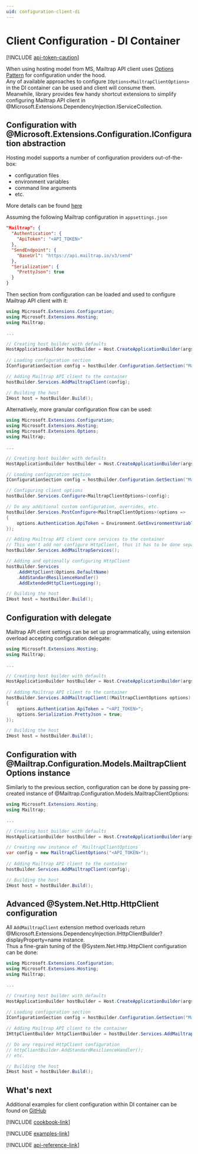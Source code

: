 ```yaml
---
uid: configuration-client-di
---
```



# Client Configuration - DI Container

[!INCLUDE [api-token-caution](../includes/api-token-caution.md)]

When using hosting model from MS, Mailtrap API client uses [Options Pattern](https://learn.microsoft.com/dotnet/core/extensions/options) for configuration under the hood.  
Any of available approaches to configure `IOptions<MailtrapClientOptions>` in the DI container can be used and client will consume them.  
Meanwhile, library provides few handy shortcut extensions to simplify configuring Mailtrap API client in @Microsoft.Extensions.DependencyInjection.IServiceCollection.  


## Configuration with @Microsoft.Extensions.Configuration.IConfiguration abstraction
Hosting model supports a number of configuration providers out-of-the-box:
 - configuration files
 - environment variables
 - command line arguments
 - etc.

More details can be found [here](https://learn.microsoft.com/dotnet/core/extensions/configuration)

Assuming the following Mailtrap configuration in `appsettings.json`
```json
"Mailtrap": {
  "Authentication": {
    "ApiToken": "<API_TOKEN>"
  },
  "SendEndpoint": {
    "BaseUrl": "https://api.mailtrap.io/v3/send"
  },
  "Serialization": {
    "PrettyJson": true
  }
}
```

Then section from configuration can be loaded and used to configure Mailtrap API client with it:
```csharp
using Microsoft.Extensions.Configuration;
using Microsoft.Extensions.Hosting;
using Mailtrap;

...

// Creating host builder with defaults
HostApplicationBuilder hostBuilder = Host.CreateApplicationBuilder(args);
        
// Loading configuration section
IConfigurationSection config = hostBuilder.Configuration.GetSection("Mailtrap");

// Adding Mailtrap API client to the container
hostBuilder.Services.AddMailtrapClient(config);

// Building the host
IHost host = hostBuilder.Build();
```

Alternatively, more granular configuration flow can be used:
```csharp
using Microsoft.Extensions.Configuration;
using Microsoft.Extensions.Hosting;
using Microsoft.Extensions.Options;
using Mailtrap;

...

// Creating host builder with defaults
HostApplicationBuilder hostBuilder = Host.CreateApplicationBuilder(args);

// Loading configuration section
IConfigurationSection config = hostBuilder.Configuration.GetSection("Mailtrap");

// Configuring client options
hostBuilder.Services.Configure<MailtrapClientOptions>(config);

// Do any additional custom configuration, overrides, etc.
hostBuilder.Services.PostConfigure<MailtrapClientOptions>(options =>
{
    options.Authentication.ApiToken = Environment.GetEnvironmentVariable("MAILTRAP_TOKEN");
});

// Adding Mailtrap API client core services to the container
// This won't add nor configure HttpClient, thus it has to be done separately
hostBuilder.Services.AddMailtrapServices();

// Adding and optionally configuring HttpClient
hostBuilder.Services
    .AddHttpClient(Options.DefaultName)
    .AddStandardResilienceHandler()
    .AddExtendedHttpClientLogging();

// Building the host
IHost host = hostBuilder.Build();
```


## Configuration with delegate
Mailtrap API client settings can be set up programmatically, using extension overload accepting configuration delegate:
```csharp
using Microsoft.Extensions.Hosting;
using Mailtrap;

...

// Creating host builder with defaults
HostApplicationBuilder hostBuilder = Host.CreateApplicationBuilder(args);
        
// Adding Mailtrap API client to the container
hostBuilder.Services.AddMailtrapClient((MailtrapClientOptions options) =>
{
    options.Authentication.ApiToken = "<API_TOKEN>";
    options.Serialization.PrettyJson = true;
});

// Building the host
IHost host = hostBuilder.Build();
```


## Configuration with @Mailtrap.Configuration.Models.MailtrapClientOptions instance
Similarly to the previous section, configuration can be done by passing pre-created instance of @Mailtrap.Configuration.Models.MailtrapClientOptions:
```csharp
using Microsoft.Extensions.Hosting;
using Mailtrap;

...

// Creating host builder with defaults
HostApplicationBuilder hostBuilder = Host.CreateApplicationBuilder(args);

// Creating new instance of `MailtrapClientOptions`
var config = new MailtrapClientOptions("<API_TOKEN>");
        
// Adding Mailtrap API client to the container
hostBuilder.Services.AddMailtrapClient(config);

// Building the host
IHost host = hostBuilder.Build();
```


## Advanced @System.Net.Http.HttpClient configuration
All `AddMailtrapClient` extension method overloads return @Microsoft.Extensions.DependencyInjection.IHttpClientBuilder?displayProperty=name instance.  
Thus a fine-grain tuning of the @System.Net.Http.HttpClient configuration can be done:
```csharp
using Microsoft.Extensions.Configuration;
using Microsoft.Extensions.Hosting;
using Mailtrap;

...

// Creating host builder with defaults
HostApplicationBuilder hostBuilder = Host.CreateApplicationBuilder(args);
        
// Loading configuration section
IConfigurationSection config = hostBuilder.Configuration.GetSection("Mailtrap");

// Adding Mailtrap API client to the container
IHttpClientBuilder httpClientBuilder = hostBuilder.Services.AddMailtrapClient(config);

// Do any required HttpClient configuration
// httpClientBuilder.AddStandardResilienceHandler();
// etc.

// Building the host
IHost host = hostBuilder.Build();
```


## What's next
Additional examples for client configuration within DI container can be found on [GitHub](https://github.com/railsware/mailtrap-dotnet/blob/docs/main/examples/Mailtrap.Samples.DependencyInjection/Program.cs)

[!INCLUDE [cookbook-link](../includes/cookbook-link.md)]

[!INCLUDE [examples-link](../includes/examples-link.md)]

[!INCLUDE [api-reference-link](../includes/api-reference-link.md)]
